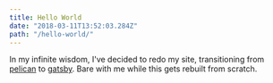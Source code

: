 ```yaml
---
title: Hello World
date: "2018-03-11T13:52:03.284Z"
path: "/hello-world/"
---
```


In my infinite wisdom, I've decided to redo my site, transitioning from [pelican](https://blog.getpelican.com/) to [gatsby](https://www.gatsbyjs.org). Bare with me while this gets rebuilt from scratch.
